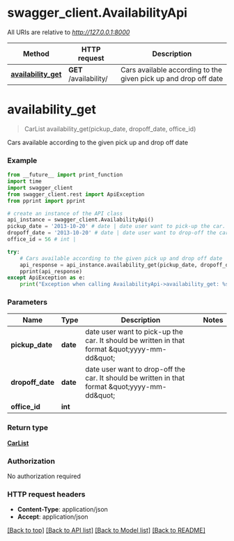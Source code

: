 # swagger_client.AvailabilityApi

All URIs are relative to *http://127.0.0.1:8000*

Method | HTTP request | Description
------------- | ------------- | -------------
[**availability_get**](AvailabilityApi.md#availability_get) | **GET** /availability/ | Cars available according to the given pick up and drop off date


# **availability_get**
> CarList availability_get(pickup_date, dropoff_date, office_id)

Cars available according to the given pick up and drop off date

### Example
```python
from __future__ import print_function
import time
import swagger_client
from swagger_client.rest import ApiException
from pprint import pprint

# create an instance of the API class
api_instance = swagger_client.AvailabilityApi()
pickup_date = '2013-10-20' # date | date user want to pick-up the car. It should be written in that format \"yyyy-mm-dd\"
dropoff_date = '2013-10-20' # date | date user want to drop-off the car. It should be written in that format \"yyyy-mm-dd\"
office_id = 56 # int | 

try:
    # Cars available according to the given pick up and drop off date
    api_response = api_instance.availability_get(pickup_date, dropoff_date, office_id)
    pprint(api_response)
except ApiException as e:
    print("Exception when calling AvailabilityApi->availability_get: %s\n" % e)
```

### Parameters

Name | Type | Description  | Notes
------------- | ------------- | ------------- | -------------
 **pickup_date** | **date**| date user want to pick-up the car. It should be written in that format \&quot;yyyy-mm-dd\&quot; | 
 **dropoff_date** | **date**| date user want to drop-off the car. It should be written in that format \&quot;yyyy-mm-dd\&quot; | 
 **office_id** | **int**|  | 

### Return type

[**CarList**](CarList.md)

### Authorization

No authorization required

### HTTP request headers

 - **Content-Type**: application/json
 - **Accept**: application/json

[[Back to top]](#) [[Back to API list]](../README.md#documentation-for-api-endpoints) [[Back to Model list]](../README.md#documentation-for-models) [[Back to README]](../README.md)

